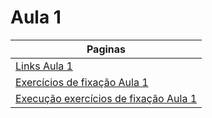 # Aula 1

| Paginas                                                                  |
| ------------------------------------------------------------------------ |
| [Links Aula 1](./links_aula_1.md)                                        |
| [Exercícios de fixação Aula 1](./exercicios.MD)                          |
| [Execução exercícios de fixação Aula 1](./execucao_exercicios_aula_1.md) |
